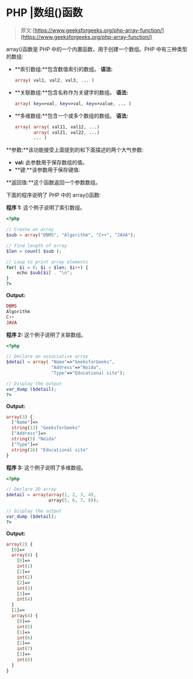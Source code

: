 # PHP |数组()函数

> 原文:[https://www.geeksforgeeks.org/php-array-function/](https://www.geeksforgeeks.org/php-array-function/)

array()函数是 PHP 中的一个内置函数，用于创建一个数组。PHP 中有三种类型的数组:

*   **索引数组:**包含数值索引的数组。
    **语法:**

    ```php
    array( val1, val2, val3, ... )
    ```

*   **关联数组:**包含名称作为关键字的数组。
    **语法:**

    ```php
    array( key=>val, key=>val, key=>value, ... )
    ```

*   **多维数组:**包含一个或多个数组的数组。
    **语法:**

    ```php
    array( array( val11, val12, ...)
           array( val21, val22, ...)
           ... )
    ```

**参数:**该功能接受上面提到的和下面描述的两个大气参数:

*   **val:** 此参数用于保存数组的值。
*   **键:**该参数用于保存键值:

**返回值:**这个函数返回一个参数数组。

下面的程序说明了 PHP 中的 array()函数:

**程序 1:** 这个例子说明了索引数组。

```php
<?php

// Create an array
$sub = array("DBMS", "Algorithm", "C++", "JAVA");

// Find length of array
$len = count( $sub );

// Loop to print array elements
for( $i = 0; $i < $len; $i++) {
    echo $sub[$i] . "\n";
}
?>
```

**Output:**

```php
DBMS
Algorithm
C++
JAVA

```

**程序 2:** 这个例子说明了关联数组。

```php
<?php

// Declare an associative array
$detail = array( "Name"=>"GeeksforGeeks", 
                 "Address"=>"Noida", 
                 "Type"=>"Educational site");

// Display the output
var_dump ($detail);
?> 
```

**Output:**

```php
array(3) {
  ["Name"]=>
  string(13) "GeeksforGeeks"
  ["Address"]=>
  string(5) "Noida"
  ["Type"]=>
  string(16) "Educational site"
}

```

**程序 3:** 这个例子说明了多维数组。

```php
<?php

// Declare 2D array
$detail = array(array(1, 2, 3, 4),
                array(5, 6, 7, 8));

// Display the output
var_dump ($detail);
?> 
```

**Output:**

```php
array(2) {
  [0]=>
  array(4) {
    [0]=>
    int(1)
    [1]=>
    int(2)
    [2]=>
    int(3)
    [3]=>
    int(4)
  }
  [1]=>
  array(4) {
    [0]=>
    int(5)
    [1]=>
    int(6)
    [2]=>
    int(7)
    [3]=>
    int(8)
  }
}

```